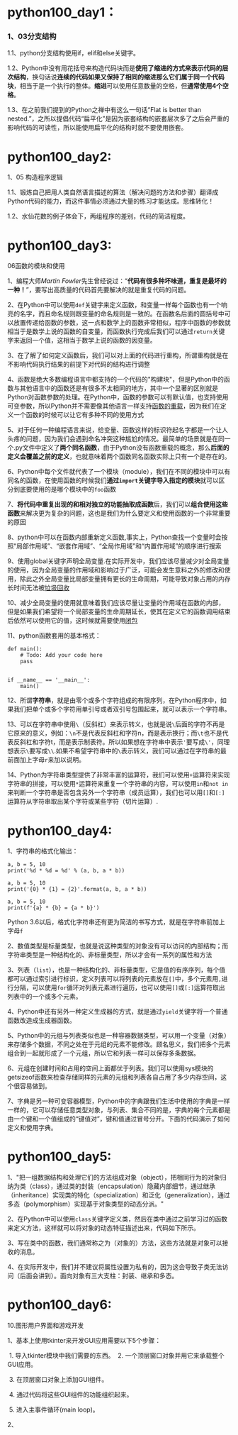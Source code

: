 # python100_day1：

### 1、03分支结构

1.1、python分支结构使用if，elif和else关键字。

1.2、Python中没有用花括号来构造代码块而是**使用了缩进的方式来表示代码的层次结构**，换句话说**连续的代码如果又保持了相同的缩进那么它们属于同一个代码块**，相当于是一个执行的整体。**缩进**可以使用任意数量的空格，但**通常使用4个空格**。

1.3、在之前我们提到的Python之禅中有这么一句话“Flat is better than nested.”，之所以提倡代码“扁平化”是因为嵌套结构的嵌套层次多了之后会严重的影响代码的可读性，所以能使用扁平化的结构时就不要使用嵌套。

# python100_day2:

1、05 构造程序逻辑

1.1、锻炼自己把用人类自然语言描述的算法（解决问题的方法和步骤）翻译成Python代码的能力，而这件事情必须通过大量的练习才能达成。思维转化！

1.2、水仙花数的例子体会下，两组程序的差别，代码的简洁程度。

# python100_day3:

06函数的模块和使用

1、编程大师*Martin Fowler*先生曾经说过：“**代码有很多种坏味道，重复是最坏的一种！**”，要写出高质量的代码首先要解决的就是重复代码的问题。

2、在Python中可以使用`def`关键字来定义函数，和变量一样每个函数也有一个响亮的名字，而且命名规则跟变量的命名规则是一致的。在函数名后面的圆括号中可以放置传递给函数的参数，这一点和数学上的函数非常相似，程序中函数的参数就相当于是数学上说的函数的自变量，而函数执行完成后我们可以通过`return`关键字来返回一个值，这相当于数学上说的函数的因变量。

3、在了解了如何定义函数后，我们可以对上面的代码进行重构，所谓重构就是在不影响代码执行结果的前提下对代码的结构进行调整

4、函数是绝大多数编程语言中都支持的一个代码的"构建块"，但是Python中的函数与其他语言中的函数还是有很多不太相同的地方，其中一个显著的区别就是Python对函数参数的处理。在Python中，函数的参数可以有默认值，也支持使用可变参数，所以Python并不需要像其他语言一样支持[函数的重载](https://zh.wikipedia.org/wiki/函数重载)，因为我们在定义一个函数的时候可以让它有多种不同的使用方式

5、对于任何一种编程语言来说，给变量、函数这样的标识符起名字都是一个让人头疼的问题，因为我们会遇到命名冲突这种尴尬的情况。最简单的场景就是在同一个.py文件中定义了**两个同名函数**，由于Python没有函数重载的概念，那么**后面的定义会覆盖之前的定义**，也就意味着两个函数同名函数实际上只有一个是存在的。

6、Python中每个文件就代表了一个模块（module），我们在不同的模块中可以有同名的函数，在使用函数的时候我们**通过`import`关键字导入指定的模块**就可以区分到底要使用的是哪个模块中的`foo`函数

7、**将代码中重复出现的和相对独立的功能抽取成函数**后，我们可以**组合使用这些函数**来解决更为复杂的问题，这也是我们为什么要定义和使用函数的一个非常重要的原因

8、python中可以在函数内部重新定义函数,事实上，Python查找一个变量时会按照“局部作用域”、“嵌套作用域”、“全局作用域”和“内置作用域”的顺序进行搜索

9、使用global关键字声明全局变量.在实际开发中，我们应该尽量减少对全局变量的使用，因为全局变量的作用域和影响过于广泛，可能会发生意料之外的修改和使用，除此之外全局变量比局部变量拥有更长的生命周期，可能导致对象占用的内存长时间无法被[垃圾回收](https://zh.wikipedia.org/wiki/垃圾回收_(計算機科學))

10、减少全局变量的使用就意味着我们应该尽量让变量的作用域在函数的内部，但是如果我们希望将一个局部变量的生命周期延长，使其在定义它的函数调用结束后依然可以使用它的值，这时候就需要使用[闭包](https://zh.wikipedia.org/wiki/闭包_(计算机科学))

11、python函数套用的基本格式：

```
def main():
    # Todo: Add your code here
    pass


if __name__ == '__main__':
    main()
```

12、所谓**字符串**，就是由零个或多个字符组成的有限序列，在Python程序中，如果我们把单个或多个字符用单引号或者双引号包围起来，就可以表示一个字符串。

13、可以在字符串中使用`\`（反斜杠）来表示转义，也就是说`\`后面的字符不再是它原来的意义，例如：`\n`不是代表反斜杠和字符n，而是表示换行；而`\t`也不是代表反斜杠和字符t，而是表示制表符。所以如果想在字符串中表示`'`要写成`\'`，同理想表示`\`要写成`\\`.如果不希望字符串中的`\`表示转义，我们可以通过在字符串的最前面加上字母`r`来加以说明。



14、Python为字符串类型提供了非常丰富的运算符，我们可以使用`+`运算符来实现字符串的拼接，可以使用`*`运算符来重复一个字符串的内容，可以使用`in`和`not in`来判断一个字符串是否包含另外一个字符串（成员运算），我们也可以用`[]`和`[:]`运算符从字符串取出某个字符或某些字符（切片运算）.

# python100_day4:

1、字符串的格式化输出：

```
a, b = 5, 10
print('%d * %d = %d' % (a, b, a * b))
```

```
a, b = 5, 10
print('{0} * {1} = {2}'.format(a, b, a * b))
```

```
a, b = 5, 10
print(f'{a} * {b} = {a * b}')
```

Python 3.6以后，格式化字符串还有更为简洁的书写方式，就是在字符串前加上字母`f`

2、数值类型是标量类型，也就是说这种类型的对象没有可以访问的内部结构；而字符串类型是一种结构化的、非标量类型，所以才会有一系列的属性和方法

3、列表（`list`），也是一种结构化的、非标量类型，它是值的有序序列，每个值都可以通过索引进行标识，定义列表可以将列表的元素放在`[]`中，多个元素用`,`进行分隔，可以使用`for`循环对列表元素进行遍历，也可以使用`[]`或`[:]`运算符取出列表中的一个或多个元素。

4、Python中还有另外一种定义生成器的方式，就是通过`yield`关键字将一个普通函数改造成生成器函数。

5、Python中的元组与列表类似也是一种容器数据类型，可以用一个变量（对象）来存储多个数据，不同之处在于元组的元素不能修改。顾名思义，我们把多个元素组合到一起就形成了一个元组，所以它和列表一样可以保存多条数据。

6、元组在创建时间和占用的空间上面都优于列表。我们可以使用sys模块的getsizeof函数来检查存储同样的元素的元组和列表各自占用了多少内存空间，这个很容易做到。

7、字典是另一种可变容器模型，Python中的字典跟我们生活中使用的字典是一样一样的，它可以存储任意类型对象，与列表、集合不同的是，字典的每个元素都是由一个键和一个值组成的“键值对”，键和值通过冒号分开。下面的代码演示了如何定义和使用字典。

# python100_day5:

1、"把一组数据结构和处理它们的方法组成对象（object），把相同行为的对象归纳为类（class），通过类的封装（encapsulation）隐藏内部细节，通过继承（inheritance）实现类的特化（specialization）和泛化（generalization），通过多态（polymorphism）实现基于对象类型的动态分派。"

2、在Python中可以使用`class`关键字定义类，然后在类中通过之前学习过的函数来定义方法，这样就可以将对象的动态特征描述出来，代码如下所示。

3、写在类中的函数，我们通常称之为（对象的）方法，这些方法就是对象可以接收的消息。

4、在实际开发中，我们并不建议将属性设置为私有的，因为这会导致子类无法访问（后面会讲到）。面向对象有三大支柱：封装、继承和多态。

# python100_day6:

10.图形用户界面和游戏开发

1、基本上使用tkinter来开发GUI应用需要以下5个步骤：

​          1. 导入tkinter模块中我们需要的东西。
​           2. 一个顶层窗口对象并用它来承载整个GUI应用。

​           3. 在顶层窗口对象上添加GUI组件。

​            4. 通过代码将这些GUI组件的功能组织起来。

​            5. 进入主事件循环(main loop)。

2、